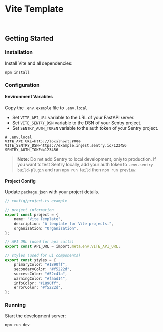 # Vite Template

<br>

## Getting Started

### Installation

Install Vite and all dependencies:

```bash
npm install
```

### Configuration

#### Environment Variables

Copy the `.env.example` file to `.env.local`

-   Set `VITE_API_URL` variable to the URL of your FastAPI server.
-   Set `VITE_SENTRY_DSN` variable to the DSN of your Sentry project.
-   Set `SENTRY_AUTH_TOKEN` variable to the auth token of your Sentry project.

```plaintext
# .env.local
VITE_API_URL=http://localhost:8000
VITE_SENTRY_DSN=https://example.ingest.sentry.io/123456
SENTRY_AUTH_TOKEN=123456
```

> **Note:** Do not add Sentry to local development, only to production. If you want to test Sentry locally, add your auth token to `.env.sentry-build-plugin` and run `npm run build` then `npm run preview`.

#### Project Config

Update `package.json` with your project details.

```typescript
// config/project.ts example

// project information
export const project = {
    name: "Vite Template",
    description: "A template for Vite projects.",
    organization: "Organization",
};

// API URL (used for api calls)
export const API_URL = import.meta.env.VITE_API_URL;

// styles (used for ui components)
export const styles = {
    primaryColor: "#1890ff",
    secondaryColor: "#f5222d",
    successColor: "#52c41a",
    warningColor: "#faad14",
    infoColor: "#1890ff",
    errorColor: "#f5222d",
};
```

### Running

Start the development server:

```bash
npm run dev
```
